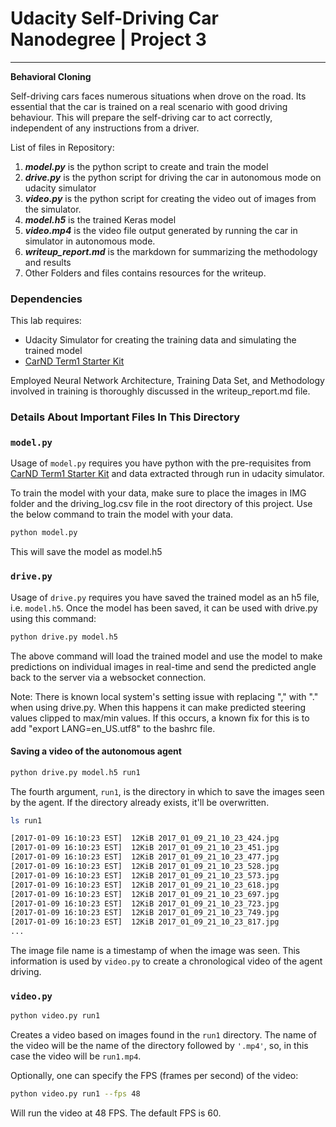 # **Udacity Self-Driving Car Nanodegree | Project 3** 

---

**Behavioral Cloning**

Self-driving cars faces numerous situations when drove on the road. Its essential that the car is trained on a real scenario with good driving behaviour. This will prepare the self-driving car to act correctly, independent of any instructions from a driver.

List of files in Repository:
1. ***model.py*** is the python script to create and train the model
2. ***drive.py*** is the python script for driving the car in autonomous mode on udacity simulator
4. ***video.py*** is the python script for creating the video out of images from the simulator.
5. ***model.h5*** is the trained Keras model
6. ***video.mp4*** is the video file output generated by running the car in simulator in autonomous mode.
7. ***writeup_report.md*** is the markdown for summarizing the methodology and results
8. Other Folders and files contains resources for the writeup.


### Dependencies
This lab requires:

* Udacity Simulator for creating the training data and simulating the trained model
* [CarND Term1 Starter Kit](https://github.com/udacity/CarND-Term1-Starter-Kit)


Employed Neural Network Architecture, Training Data Set, and Methodology involved in training is thoroughly discussed in the writeup_report.md file.


### Details About Important Files In This Directory

### `model.py`

Usage of `model.py` requires you have python with the pre-requisites from [CarND Term1 Starter Kit](https://github.com/udacity/CarND-Term1-Starter-Kit) and data extracted through run in udacity simulator.

To train the model with your data, make sure to place the images in IMG folder and the driving_log.csv file in the root directory of this project. Use the below command to train the model with your data.

```sh
python model.py
```
This will save the model as model.h5

### `drive.py`

Usage of `drive.py` requires you have saved the trained model as an h5 file, i.e. `model.h5`. 
Once the model has been saved, it can be used with drive.py using this command:

```sh
python drive.py model.h5
```

The above command will load the trained model and use the model to make predictions on individual images in real-time and send the predicted angle back to the server via a websocket connection.

Note: There is known local system's setting issue with replacing "," with "." when using drive.py. When this happens it can make predicted steering values clipped to max/min values. If this occurs, a known fix for this is to add "export LANG=en_US.utf8" to the bashrc file.

#### Saving a video of the autonomous agent

```sh
python drive.py model.h5 run1
```

The fourth argument, `run1`, is the directory in which to save the images seen by the agent. If the directory already exists, it'll be overwritten.

```sh
ls run1

[2017-01-09 16:10:23 EST]  12KiB 2017_01_09_21_10_23_424.jpg
[2017-01-09 16:10:23 EST]  12KiB 2017_01_09_21_10_23_451.jpg
[2017-01-09 16:10:23 EST]  12KiB 2017_01_09_21_10_23_477.jpg
[2017-01-09 16:10:23 EST]  12KiB 2017_01_09_21_10_23_528.jpg
[2017-01-09 16:10:23 EST]  12KiB 2017_01_09_21_10_23_573.jpg
[2017-01-09 16:10:23 EST]  12KiB 2017_01_09_21_10_23_618.jpg
[2017-01-09 16:10:23 EST]  12KiB 2017_01_09_21_10_23_697.jpg
[2017-01-09 16:10:23 EST]  12KiB 2017_01_09_21_10_23_723.jpg
[2017-01-09 16:10:23 EST]  12KiB 2017_01_09_21_10_23_749.jpg
[2017-01-09 16:10:23 EST]  12KiB 2017_01_09_21_10_23_817.jpg
...
```

The image file name is a timestamp of when the image was seen. This information is used by `video.py` to create a chronological video of the agent driving.

### `video.py`

```sh
python video.py run1
```

Creates a video based on images found in the `run1` directory. The name of the video will be the name of the directory followed by `'.mp4'`, so, in this case the video will be `run1.mp4`.

Optionally, one can specify the FPS (frames per second) of the video:

```sh
python video.py run1 --fps 48
```

Will run the video at 48 FPS. The default FPS is 60.
